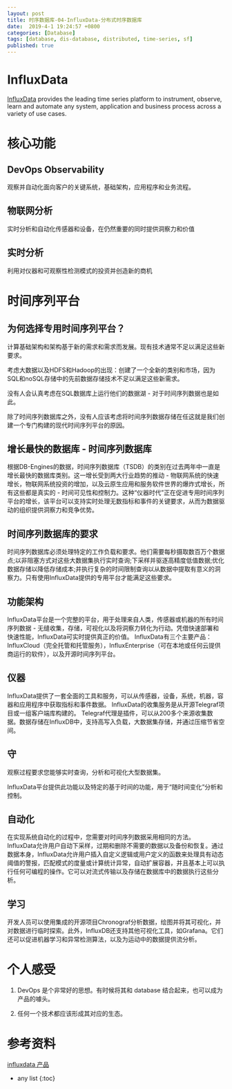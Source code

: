 ```yaml
---
layout: post
title: 时序数据库-04-InfluxData-分布式时序数据库
date:  2019-4-1 19:24:57 +0800
categories: [Database]
tags: [database, dis-database, distributed, time-series, sf]
published: true
---
```


# InfluxData 

[InfluxData](https://www.influxdata.com/) provides the leading time series platform to instrument, observe, learn and automate any system, application and business process across a variety of use cases.

# 核心功能

## DevOps Observability

观察并自动化面向客户的关键系统，基础架构，应用程序和业务流程。

## 物联网分析

实时分析和自动化传感器和设备，在仍然重要的同时提供洞察力和价值

## 实时分析

利用对仪器和可观察性检测模式的投资并创造新的商机

# 时间序列平台

## 为何选择专用时间序列平台？

计算基础架构和架构基于新的需求和需求而发展。现有技术通常不足以满足这些新要求。

考虑大数据以及HDFS和Hadoop的出现：创建了一个全新的类别和市场，因为SQL和noSQL存储中的先前数据存储技术不足以满足这些新需求。

没有人会认真考虑在SQL数据库上运行他们的数据湖 - 对于时间序列数据也是如此。

除了时间序列数据库之外，没有人应该考虑将时间序列数据存储在任这就是我们创建一个专门构建的现代时间序列平台的原因。

## 增长最快的数据库 - 时间序列数据库

根据DB-Engines的数据，时间序列数据库（TSDB）的类别在过去两年中一直是增长最快的数据库类别。这一增长受到两大行业趋势的推动 - 物联网系统的快速增长，物联网系统投资的增加，以及云原生应用和服务软件世界的爆炸式增长，所有这些都是真实的 - 时间可见性和控制力。这种“仪器时代”正在促进专用时间序列平台的增长，该平台可以支持实时处理无数指标和事件的关键要求，从而为数据驱动的组织提供洞察力和竞争优势。

## 时间序列数据库的要求

时间序列数据库必须处理特定的工作负载和要求。他们需要每秒摄取数百万个数据点;以非阻塞方式对这些大数据集执行实时查询;下采样并驱逐高精度低值数据;优化数据存储以降低存储成本;并执行复杂的时间限制查询以从数据中提取有意义的洞察力。只有使用InfluxData提供的专用平台才能满足这些要求。

## 功能架构

InfluxData平台是一个完整的平台，用于处理来自人类，传感器或机器的所有时间序列数据 - 无缝收集，存储，可视化以及将洞察力转化为行动。凭借快速部署和快速性能，InfluxData可实时提供真正的价值。 InfluxData有三个主要产品：InfluxCloud（完全托管和托管服务），InfluxEnterprise（可在本地或任何云提供商运行的软件），以及开源时间序列平台。


## 仪器

InfluxData提供了一套全面的工具和服务，可以从传感器，设备，系统，机器，容器和应用程序中获取指标和事件数据。 InfluxData的收集服务是从开源Telegraf项目或一组客户端库构建的。 Telegraf代理是插件，可以从200多个来源收集数据。数据存储在InfluxDB中，支持高写入负载，大数据集存储，并通过压缩节省空间。

## 守

观察过程要求您能够实时查询，分析和可视化大型数据集。

InfluxData平台提供此功能以及特定的基于时间的功能，用于“随时间变化”分析和控制。

## 自动化

在实现系统自动化的过程中，您需要对时间序列数据采用相同的方法。 InfluxData允许用户自动下采样，过期和删除不需要的数据以及备份和恢复。通过数据本身，InfluxData允许用户插入自定义逻辑或用户定义的函数来处理具有动态阈值的警报，匹配模式的度量或计算统计异常，自动扩展容器，并且基本上可以执行任何可编程的操作。它可以对流式传输以及存储在数据库中的数据执行这些分析。

## 学习

开发人员可以使用集成的开源项目Chronograf分析数据，绘图并将其可视化，并对数据进行临时探索。此外，InfluxDB还支持其他可视化工具，如Grafana。它们还可以促进机器学习和异常检测算法，以及为运动中的数据提供流分析。

# 个人感受

1. DevOps 是个非常好的思想。有时候将其和 database 结合起来，也可以成为产品的噱头。

2. 任何一个技术都应该形成其对应的生态。

# 参考资料

[influxdata 产品](https://www.influxdata.com/products/)

* any list
{:toc}